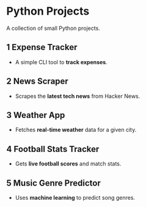 # Python Projects

A collection of small Python projects.

## 1 Expense Tracker
- A simple CLI tool to **track expenses**.

## 2 News Scraper
- Scrapes the **latest tech news** from Hacker News.

## 3 Weather App
- Fetches **real-time weather** data for a given city.

## 4 Football Stats Tracker
- Gets **live football scores** and match stats.

## 5 Music Genre Predictor
- Uses **machine learning** to predict song genres.
